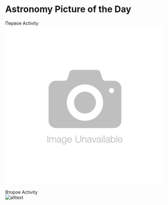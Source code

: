 # Astronomy Picture of the Day
Первое Activity<br/>
![alttext](https://github.com/Kirill1995-x/APOD/blob/master/app/src/main/res/drawable-mdpi/nophoto.png?raw=true)

Второе Activity<br/>
![alttext](https://github.com/Kirill1995-x/APOD/tree/master/app/src/main/res/screenshots/APOD_2.png)

